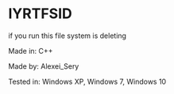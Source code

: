# IYRTFSID
if you run this file system is deleting

Made in: C++

Made by: Alexei_Sery

Tested in: Windows XP, Windows 7, Windows 10
